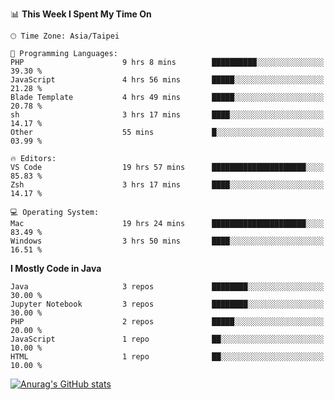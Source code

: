 <!--
<table>
  <tr>
    <td>
      <img src="./devcard.svg" alt="A dev card" width="400" hight="100%">
    </td>
    <td>
      <p>### Hi there 👋</p>
      <p>**treevel/treevel** is a ✨ _special_ ✨ repository because its `README.md` (this file) appears on your GitHub profile.</p>
      <p>Here are some ideas to get you started:</p>
      <p>- 🔭 I’m currently working on ...</p>
      <p>- 🌱 I’m currently learning ...</p>
      <p>- 👯 I’m looking to collaborate on ...</p>
      <p>- 🤔 I’m looking for help with ...</p>
      <p>- 💬 Ask me about ...</p>
      <p>- 📫 How to reach me: ...</p>
      <p>- 😄 Pronouns: ...</p>
      <p>- ⚡ Fun fact: ...</p>
    </td>
  </tr>
</table>
-->

<!--START_SECTION:waka-->
📊 **This Week I Spent My Time On** 

```text
🕑︎ Time Zone: Asia/Taipei

💬 Programming Languages: 
PHP                      9 hrs 8 mins        ██████████░░░░░░░░░░░░░░░   39.30 % 
JavaScript               4 hrs 56 mins       █████░░░░░░░░░░░░░░░░░░░░   21.28 % 
Blade Template           4 hrs 49 mins       █████░░░░░░░░░░░░░░░░░░░░   20.78 % 
sh                       3 hrs 17 mins       ████░░░░░░░░░░░░░░░░░░░░░   14.17 % 
Other                    55 mins             █░░░░░░░░░░░░░░░░░░░░░░░░   03.99 % 

🔥 Editors: 
VS Code                  19 hrs 57 mins      █████████████████████░░░░   85.83 % 
Zsh                      3 hrs 17 mins       ████░░░░░░░░░░░░░░░░░░░░░   14.17 % 

💻 Operating System: 
Mac                      19 hrs 24 mins      █████████████████████░░░░   83.49 % 
Windows                  3 hrs 50 mins       ████░░░░░░░░░░░░░░░░░░░░░   16.51 % 
```

**I Mostly Code in Java** 

```text
Java                     3 repos             ████████░░░░░░░░░░░░░░░░░   30.00 % 
Jupyter Notebook         3 repos             ████████░░░░░░░░░░░░░░░░░   30.00 % 
PHP                      2 repos             █████░░░░░░░░░░░░░░░░░░░░   20.00 % 
JavaScript               1 repo              ██░░░░░░░░░░░░░░░░░░░░░░░   10.00 % 
HTML                     1 repo              ██░░░░░░░░░░░░░░░░░░░░░░░   10.00 % 
```




<!--END_SECTION:waka-->

<!-- GitHub Stats Card-->
[![Anurag's GitHub stats](https://github-readme-stats.vercel.app/api?username=treevel&show_icons=true&theme=monokai&count_private=true)](https://github.com/anuraghazra/github-readme-stats)
